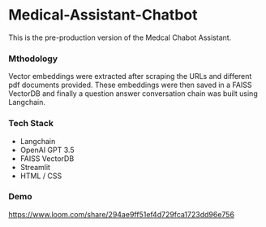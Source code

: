 # Medical-Assistant-Chatbot


This is the pre-production version of the Medcal Chabot Assistant.

### Mthodology
Vector embeddings were extracted after scraping the URLs and different pdf documents provided. These embeddings were then saved in a FAISS VectorDB and finally a question answer conversation chain was built using Langchain.

### Tech Stack
* Langchain
* OpenAI GPT 3.5
* FAISS VectorDB
* Streamlit
* HTML / CSS

### Demo
https://www.loom.com/share/294ae9ff51ef4d729fca1723dd96e756 
